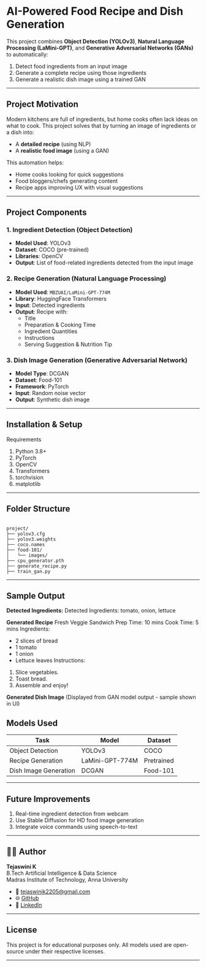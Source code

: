 # AI-Powered Food Recipe and Dish Generation

This project combines **Object Detection (YOLOv3)**, **Natural Language Processing (LaMini-GPT)**, and **Generative Adversarial Networks (GANs)** to automatically:

1. Detect food ingredients from an input image  
2. Generate a complete recipe using those ingredients  
3. Generate a realistic dish image using a trained GAN  

---

## Project Motivation

Modern kitchens are full of ingredients, but home cooks often lack ideas on what to cook. This project solves that by turning an image of ingredients or a dish into:

- A **detailed recipe** (using NLP)  
- A **realistic food image** (using a GAN)  

This automation helps:
-  Home cooks looking for quick suggestions  
-  Food bloggers/chefs generating content  
-  Recipe apps improving UX with visual suggestions  

---

##  Project Components

### 1. Ingredient Detection (Object Detection)
- **Model Used**: YOLOv3  
- **Dataset**: COCO (pre-trained)  
- **Libraries**: OpenCV  
- **Output**: List of food-related ingredients detected from the input image  

### 2. Recipe Generation (Natural Language Processing)
- **Model Used**: `MBZUAI/LaMini-GPT-774M`  
- **Library**: HuggingFace Transformers  
- **Input**: Detected ingredients  
- **Output**: Recipe with:  
  - Title  
  - Preparation & Cooking Time  
  - Ingredient Quantities  
  - Instructions  
  - Serving Suggestion & Nutrition Tip  

### 3. Dish Image Generation (Generative Adversarial Network)
- **Model Type**: DCGAN  
- **Dataset**: Food-101  
- **Framework**: PyTorch  
- **Input**: Random noise vector  
- **Output**: Synthetic dish image  

---

## Installation & Setup
 Requirements
1. Python 3.8+
2. PyTorch
3. OpenCV
4. Transformers
5. torchvision
6. matplotlib

---

## Folder Structure
```plaintext

project/
├── yolov3.cfg
├── yolov3.weights
├── coco.names
├── food-101/
│   └── images/
├── cpu_generator.pth
├── generate_recipe.py
├── train_gan.py
```
---

## Sample Output

**Detected Ingredients:**
Detected Ingredients: tomato, onion, lettuce

**Generated Recipe**
Fresh Veggie Sandwich
Prep Time: 10 mins
Cook Time: 5 mins
Ingredients:
- 2 slices of bread
- 1 tomato
- 1 onion
- Lettuce leaves
Instructions:
1. Slice vegetables.
2. Toast bread.
3. Assemble and enjoy!
   
**Generated Dish Image**
(Displayed from GAN model output - sample shown in UI)

## Models Used

| Task                  | Model           | Dataset    |
| --------------------- | --------------- | ---------- |
| Object Detection      | YOLOv3          | COCO       |
| Recipe Generation     | LaMini-GPT-774M | Pretrained |
| Dish Image Generation | DCGAN           | Food-101   |

---

## Future Improvements
1. Real-time ingredient detection from webcam
2. Use Stable Diffusion for HD food image generation
3. Integrate voice commands using speech-to-text

---

## 👩‍💻 Author

**Tejaswini K**  
B.Tech Artificial Intelligence & Data Science  
Madras Institute of Technology, Anna University  

- 📧 [tejaswinik2205@gmail.com](mailto:tejaswinik2205@gmail.com)  
- 🌐 [GitHub](https://github.com/TejuK2205)  
- 💼 [LinkedIn](https://www.linkedin.com/in/tejaswini-k-6416b0263/)

---

## License
This project is for educational purposes only. All models used are open-source under their respective licenses.

---
